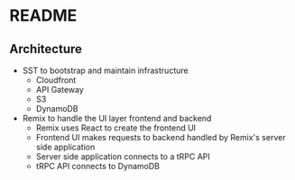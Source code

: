 # README

## Architecture

- SST to bootstrap and maintain infrastructure
  - Cloudfront
  - API Gateway
  - S3
  - DynamoDB
- Remix to handle the UI layer frontend and backend
  - Remix uses React to create the frontend UI
  - Frontend UI makes requests to backend handled by Remix's server side application
  - Server side application connects to a tRPC API
  - tRPC API connects to DynamoDB
